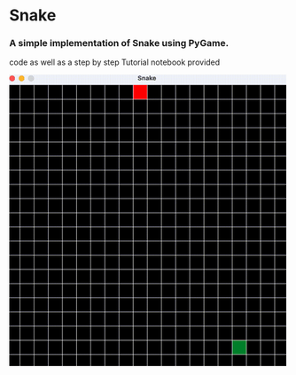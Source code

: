 # Snake

### A simple implementation of Snake using PyGame.
code as well as a step by step Tutorial notebook provided

<img src="Snake.gif" width="500"/>